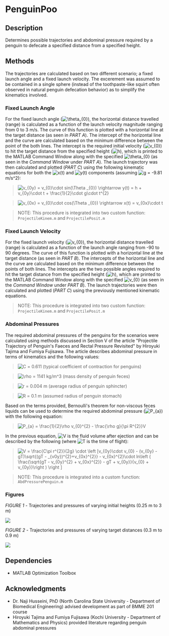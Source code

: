 # PenguinPoo

## Description
Determines possible trajectories and abdominal pressure required by a penguin to defecate a specified distance from a specified height.

## Methods
The trajectories are calculated based on two different scenario; a fixed launch angle and a fixed launch velocity. The excerement was assumed to be contained in a single sphere (instead of the toothpaste-like squirt often observed in natural penguin defecation behavior) as to simplify the kinematics involved.

### Fixed Launch Angle
For the fixed launch angle (<img src="https://latex.codecogs.com/svg.image?\theta_{0}&space;" title="\theta_{0} " />), the horizontal distance travelled (range) is calculated as a function of the launch velocity magnitude ranging from 0 to 3 m/s. The curve of this function is plotted with a horizontal line at the target distance (as seen in *PART A*). The intercept of the horizontal line and the curve are calculated based on the minimum difference between the point of the both lines. The intercept is the required initial velocity (<img src="https://latex.codecogs.com/svg.image?v_{0}" title="v_{0}" />) to hit the target distance from the specified height (<img src="https://latex.codecogs.com/svg.image?h" title="h" />), which is printed to the MATLAB Command Window along with the specified <img src="https://latex.codecogs.com/svg.image?\theta_{0}&space;" title="\theta_{0} " /> (as seen in the *Command Window* under *PART A*). The launch trajectory was then calculated and plotted (*PART C*) using the following kinematic equations for both the <img src="https://latex.codecogs.com/svg.image?x(t)" title="x(t)" /> and <img src="https://latex.codecogs.com/svg.image?y(t)" title="y(t)" /> components (assuming <img src="https://latex.codecogs.com/svg.image?g" title="g" /> = -9.81 m/s^2):

> <img src="https://latex.codecogs.com/svg.image?v_{0y}&space;=&space;v_{0}\cdot&space;sin(\theta&space;_{0})&space;\rightarrow&space;&space;y(t)&space;=&space;h&space;&plus;&space;v_{0y}\cdot&space;t&space;&plus;&space;\frac{1}{2}\cdot&space;g\cdot&space;t^{2}" title="v_{0y} = v_{0}\cdot sin(\Theta _{0}) \rightarrow y(t) = h + v_{0y}\cdot t + \frac{1}{2}\cdot g\cdot t^{2}" />

> <img src="https://latex.codecogs.com/svg.image?v_{0x}&space;=&space;v_{0}\cdot&space;cos(\theta&space;_{0})&space;\rightarrow&space;&space;x(t)&space;=&space;v_{0x}\cdot&space;t" title="v_{0x} = v_{0}\cdot cos(\Theta _{0}) \rightarrow x(t) = v_{0x}\cdot t" />

> NOTE: This procedure is integrated into two custom function: `ProjectileKinem.m` and `ProjectilePosit.m`

### Fixed Launch Velocity
For the fixed launch velocity (<img src="https://latex.codecogs.com/svg.image?v_{0}" title="v_{0}" />), the horizontal distance travelled (range) is calculated as a function of the launch angle ranging from -90 to 90 degrees. The curve of this function is plotted with a horizontal line at the target distance (as seen in *PART B*). The intercepts of the horizontal line and the curve are calculated based on the minimum difference between the points of both lines. The intercepts are the two possible angles required to hit the target distance from the specified height (<img src="https://latex.codecogs.com/svg.image?h" title="h" />), which are printed to the MATLAB Command Window along with the specified <img src="https://latex.codecogs.com/svg.image?v_{0}" title="v_{0}" /> (as seen in the *Command Window* under *PART B*). The launch trajectories were then calculated and plotted (*PART C*) using the previously mentioned kinematic equations.

> NOTE: This procedure is integrated into two custom function: `ProjectileKinem.m` and `ProjectilePosit.m`

### Abdominal Pressures

The required abdominal pressures of the penguins for the scenarios were calculated using methods discussed in Section V of the article "Projectile Trajectory of Penguin's Faeces and Rectal Pressure Revisited" by Hiroyuki Tajima and Fumiya Fujisawa. The article describes abdominal pressure in terms of kinematics and the following values:

> <img src="https://latex.codecogs.com/svg.image?C" title="C" /> = 0.611 (typical coefficient of contraction for penguins)

> <img src="https://latex.codecogs.com/svg.image?\rho&space;" title="\rho " /> = 1141 kg/m^3 (mass density of penguin feces)

> <img src="https://latex.codecogs.com/svg.image?r" title="r" /> = 0.004 m (average radius of penguin sphincter)

> <img src="https://latex.codecogs.com/svg.image?R" title="R" /> = 0.1 m (assumed radius of penguin stomach)

Based on the terms provided, Bernoulli's theorem for non-viscous feces liquids can be used to determine the required abdominal pressure (<img src="https://latex.codecogs.com/svg.image?P_{a}" title="P_{a}" />) with the following equation:

> <img src="https://latex.codecogs.com/svg.image?P_{a}&space;=&space;\frac{1}{2}\rho&space;v_{0}^{2}&space;-&space;\frac{\rho&space;g}{\pi&space;R^{2}}V" title="P_{a} = \frac{1}{2}\rho v_{0}^{2} - \frac{\rho g}{\pi R^{2}}V" />

In the previous equation, <img src="https://latex.codecogs.com/svg.image?V" title="V" /> is the fluid volume after ejection and can be described by the following (where <img src="https://latex.codecogs.com/svg.image?T" title="T" /> is the time of flight):

> <img src="https://latex.codecogs.com/svg.image?V&space;=&space;\frac{C\pi&space;r^{2}}{2g}&space;\cdot&space;&space;\left&space;[v_{0y}\cdot&space;v_{0}&space;-&space;(v_{0y}&space;-&space;gT)\sqrt{(gT&space;-&space;_{v0y})^{2}&plus;v_{0x}^{2}}&space;-&space;v_{0x}^{2}\cdot&space;ln\left&space;(&space;&space;\frac{\sqrt{gT&space;-&space;v_{0y}^{2}&space;&plus;&space;v_{0x}^{2}}&space;-&space;gT&space;&plus;&space;v_{0y}}{v_{0}&space;&plus;&space;v_{0y}}\right&space;)&space;&space;&space;\right&space;]" title="V = \frac{C\pi r^{2}}{2g} \cdot \left [v_{0y}\cdot v_{0} - (v_{0y} - gT)\sqrt{(gT - _{v0y})^{2}+v_{0x}^{2}} - v_{0x}^{2}\cdot ln\left ( \frac{\sqrt{gT - v_{0y}^{2} + v_{0x}^{2}} - gT + v_{0y}}{v_{0} + v_{0y}}\right ) \right ]" />

> NOTE: This procedure is integrated into a custom function: `AbdPressurePenguin.m`

### Figures

*FIGURE 1* - Trajectories and pressures of varying initial heights (0.25 m to 3 m)

<img src="https://github.com/arzafiruddin/PenguinPoo/blob/8673964bf02aa7d67ccfbe8ce5e02fd1c79d40c2/readme_assets/h_gif.gif">

*FIGURE 2* - Trajectories and pressures of varying target distances (0.3 m to 0.9 m)

<img src="https://github.com/arzafiruddin/PenguinPoo/blob/8673964bf02aa7d67ccfbe8ce5e02fd1c79d40c2/readme_assets/d_gif.gif">

## Dependencies
- MATLAB Optimization Toolbox

## Acknowledgments
- Dr. Naji Husseini, PhD (North Carolina State University - Department of Biomedical Engineering) advised development as part of BMME 201 course
- Hiroyuki Tajima and Fumiya Fujisawa (Kochi University - Department of Mathematics and Physics) provided literature regarding penguin abdominal pressures
